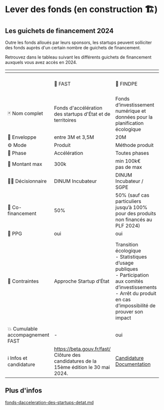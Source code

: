 # Lever des fonds (en construction 🏗️)

## Les guichets de financement 2024

Outre les fonds alloués par leurs sponsors, les startups peuvent solliciter des fonds auprès d'un certain nombre de guichets de financement.

Retrouvez dans le tableau suivant les différents guichets de financement auxquels vous avez accès en 2024.

<table data-header-hidden><thead><tr><th></th><th></th><th></th><th></th><th></th><th></th><th data-hidden></th></tr></thead><tbody><tr><td></td><td><span data-gb-custom-inline data-tag="emoji" data-code="1f680">🚀</span> FAST</td><td><span data-gb-custom-inline data-tag="emoji" data-code="1f331">🌱</span> FINDPE </td><td><span data-gb-custom-inline data-tag="emoji" data-code="1f4ca">📊</span> FTAP DATA</td><td><span data-gb-custom-inline data-tag="emoji" data-code="2601">☁️</span> FTAP Produits interministériels</td><td><span data-gb-custom-inline data-tag="emoji" data-code="267f">♿</span> Guichet Accessibilité / Design</td><td><span data-gb-custom-inline data-tag="emoji" data-code="1f3db">🏛️</span> FTAP</td></tr><tr><td><span data-gb-custom-inline data-tag="emoji" data-code="1f0cf">🃏</span> Nom complet</td><td>Fonds d'accélération des startups d'État et de territoires</td><td>Fonds d’investissement numérique et données pour la planification écologique</td><td>Fonds de transformation de l'action publique volet Données</td><td>Fonds de transformation de l'action publique pour les produits interministériels</td><td>Guichet Accessibilité / Design</td><td>Fonds de transformation de l'action publique</td></tr><tr><td><span data-gb-custom-inline data-tag="emoji" data-code="1f4e9">📩</span> Enveloppe</td><td>entre 3M et 3,5M</td><td>20M</td><td>3,3M (potentiellement 4,8M)</td><td>1M</td><td>7M en 2024</td><td>30M</td></tr><tr><td><span data-gb-custom-inline data-tag="emoji" data-code="2699">⚙️</span> Mode</td><td>Produit</td><td>Méthode produit</td><td>Produit</td><td>Produit</td><td>Projet ou produit</td><td>Projet ou produit</td></tr><tr><td><span data-gb-custom-inline data-tag="emoji" data-code="1f4f6">📶</span> Phase</td><td>Accélération</td><td>Toutes phases</td><td>Toutes phases</td><td>Toutes phases</td><td>Toutes phases</td><td>Construction / Autres</td></tr><tr><td><span data-gb-custom-inline data-tag="emoji" data-code="1f90c">🤌</span> Montant max</td><td>300k</td><td>min 100k€<br>pas de max</td><td>entre 100k€ et 1M€</td><td>non renseigné</td><td>min 50k ; max 500k (refinancement possible)</td><td>sans min ni max</td></tr><tr><td><span data-gb-custom-inline data-tag="emoji" data-code="1f9d1-2696">🧑‍⚖️</span> Décisionnaire</td><td>DINUM Incubateur</td><td>DINUM Incubateur  / SGPE</td><td>DINUM (/ DITP)</td><td>DINUM Opérateur</td><td>DINUM</td><td>DITP (/ DB / DINUM / MTEFP)</td></tr><tr><td><span data-gb-custom-inline data-tag="emoji" data-code="1f91d">🤝</span> Co-financement</td><td>50%</td><td>50% (sauf cas particuliers jusqu’à 100% pour des produits non financés au PLF 2024)</td><td>50% + RH</td><td>50% + RH</td><td>100%</td><td>50% + RH</td></tr><tr><td><span data-gb-custom-inline data-tag="emoji" data-code="1f4dc">📜</span> PPG</td><td>oui</td><td>oui</td><td>oui</td><td>non</td><td>oui</td><td>oui</td></tr><tr><td><span data-gb-custom-inline data-tag="emoji" data-code="1f6a6">🚦</span> Contraintes</td><td>Approche Startup d’État</td><td>Transition écologique<br>- Statistiques d’usage publiques<br>- Participation aux comités d’investissements<br>- Arrêt du produit en cas d’impossibilité de prouver son impact</td><td>Data (surtout IA)<br>ROI (produit et rediffusion de données) / Service de l’État et opérateurs mentionnés dans le jaune budgétaire</td><td>Communs numériques, produits interministériels (ex : France Transfert, Webinaire de l’État, etc)<br>ROI / Service de l’État et opérateurs mentionnés dans le jaune budgétaire</td><td>Amélioration de l'accessibilité et du design</td><td>ROI / Service de l’État et opérateurs mentionnés dans le jaune budgétaire</td></tr><tr><td><span data-gb-custom-inline data-tag="emoji" data-code="1f4a5">💥</span> Cumulable accompagnement FAST</td><td>-</td><td>oui</td><td>oui</td><td>non</td><td>oui</td><td>oui</td></tr><tr><td><span data-gb-custom-inline data-tag="emoji" data-code="2139">ℹ️</span> Infos et candidature</td><td><a href="https://beta.gouv.fr/fast/">https://beta.gouv.fr/fast/</a> <br>Clôture des candidatures de la 15ème édition le 30 mai 2024.</td><td><a href="https://www.demarches-simplifiees.fr/commencer/findpe">Candidature</a> <br><a href="https://documentation.beta.numerique.gouv.fr/s/findpe">Documentation</a><br></td><td><a href="https://www.numerique.gouv.fr/services/guichet-financement-exploitation-valorisation-des-donnees/">https://www.numerique.gouv.fr/services/guichet-financement-exploitation-valorisation-des-donnees/</a></td><td>Bientôt disponible</td><td><a href="https://www.demarches-simplifiees.fr/commencer/guichet-design-et-accessibilite-des-produits-et-se">https://www.demarches-simplifiees.fr/commencer/guichet-design-et-accessibilite-des-produits-et-se</a></td><td><a href="https://www.modernisation.gouv.fr/transformer-laction-publique/fonds-pour-la-transformation-de-laction-publique">https://www.modernisation.gouv.fr/transformer-laction-publique/fonds-pour-la-transformation-de-laction-publique</a></td></tr></tbody></table>

## Plus d'infos

[fonds-dacceleration-des-startups-detat.md](../la-vie-dune-se/acceleration/fonds-dacceleration-des-startups-detat.md "mention")
